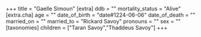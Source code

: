 +++
title = "Gaelle Simoun"
[extra]
ddb = ""
mortality_status = "Alive"
[extra.cha]
age = ""
date_of_birth = "date#1224-06-06"
date_of_death = ""
married_on = ""
married_to = "Rickard Savoy"
pronouns = ""
sex = ""
[taxonomies]
children = ["Taran Savoy","Thaddeus Savoy"]
+++

